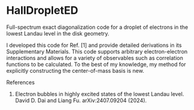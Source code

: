# HallDropletED
Full-spectrum exact diagonalization code for a droplet of electrons in the lowest Landau level in the disk geometry.

I developed this code for Ref. [1] and provide detailed derivations in its Supplementary Materials. This code supports arbitrary electron-electron interactions and allows for a variety of observables such as correlation functions to be calculated. To the best of my knowledge, my method for explicitly constructing the center-of-mass basis is new.

References
1. Electron bubbles in highly excited states of the lowest Landau level. David D. Dai and Liang Fu. arXiv:2407.09204 (2024).
